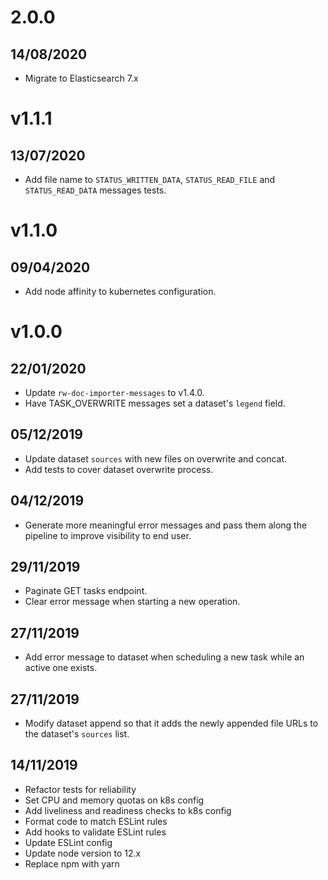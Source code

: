 # 2.0.0

## 14/08/2020

- Migrate to Elasticsearch 7.x

# v1.1.1

## 13/07/2020

- Add file name to `STATUS_WRITTEN_DATA`, `STATUS_READ_FILE` and `STATUS_READ_DATA` messages tests.

# v1.1.0

## 09/04/2020

- Add node affinity to kubernetes configuration.

# v1.0.0

## 22/01/2020
- Update `rw-doc-importer-messages` to v1.4.0.
- Have TASK_OVERWRITE messages set a dataset's `legend` field.

## 05/12/2019
- Update dataset `sources` with new files on overwrite and concat.
- Add tests to cover dataset overwrite process.

## 04/12/2019
- Generate more meaningful error messages and pass them along the pipeline to improve visibility to end user.

## 29/11/2019
- Paginate GET tasks endpoint.
- Clear error message when starting a new operation.

## 27/11/2019
- Add error message to dataset when scheduling a new task while an active one exists.

## 27/11/2019
- Modify dataset append so that it adds the newly appended file URLs to the dataset's `sources` list.

## 14/11/2019
- Refactor tests for reliability
- Set CPU and memory quotas on k8s config
- Add liveliness and readiness checks to k8s config
- Format code to match ESLint rules
- Add hooks to validate ESLint rules
- Update ESLint config
- Update node version to 12.x
- Replace npm with yarn
